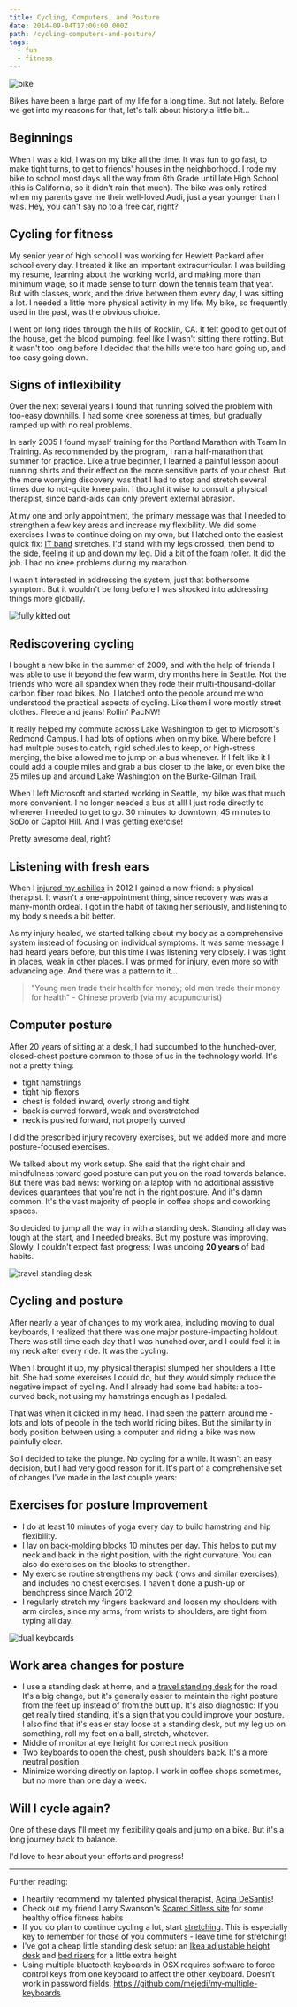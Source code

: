 ```yaml
---
title: Cycling, Computers, and Posture
date: 2014-09-04T17:00:00.000Z
path: /cycling-computers-and-posture/
tags:
  - fun
  - fitness
---
```


![bike](../assets/2014/09_sep/bike-1409700490953.jpg)

Bikes have been a large part of my life for a long time. But not lately. Before we get into my reasons for that, let's talk about history a little bit...

<div class='fold'></div>

## Beginnings

When I was a kid, I was on my bike all the time. It was fun to go fast, to make tight turns, to get to friends' houses in the neighborhood. I rode my bike to school most days all the way from 6th Grade until late High School (this is California, so it didn't rain that much). The bike was only retired when my parents gave me their well-loved Audi, just a year younger than I was. Hey, you can't say no to a free car, right?

## Cycling for fitness

My senior year of high school I was working for Hewlett Packard after school every day. I treated it like an important extracurricular. I was building my resume, learning about the working world, and making more than minimum wage, so it made sense to turn down the tennis team that year. But with classes, work, and the drive between them every day, I was sitting a lot. I needed a little more physical activity in my life. My bike, so frequently used in the past, was the obvious choice.

I went on long rides through the hills of Rocklin, CA. It felt good to get out of the house, get the blood pumping, feel like I wasn't sitting there rotting. But it wasn't too long before I decided that the hills were too hard going up, and too easy going down.

## Signs of inflexibility
Over the next several years I found that running solved the problem with too-easy downhills. I had some knee soreness at times, but gradually ramped up with no real problems.

In early 2005 I found myself training for the Portland Marathon with Team In Training. As recommended by the program, I ran a half-marathon that summer for practice. Like a true beginner, I learned a painful lesson about running shirts and their effect on the more sensitive parts of your chest. But the more worrying discovery was that I had to stop and stretch several times due to not-quite knee pain. I thought it wise to consult a physical therapist, since band-aids can only prevent external abrasion.

At my one and only appointment, the primary message was that I needed to strengthen a few key areas and increase my flexibility. We did some exercises I was to continue doing on my own, but I latched onto the easiest quick fix: [IT band](http://en.wikipedia.org/wiki/Iliotibial_band_syndrome) stretches. I'd stand with my legs crossed, then bend to the side, feeling it up and down my leg. Did a bit of the foam roller. It did the job. I had no knee problems during my marathon.

I wasn't interested in addressing the system, just that bothersome symptom. But it wouldn't be long before I was shocked into addressing things more globally.

![fully kitted out](../assets/2014/09_sep/kit-1409700656226.jpg)

## Rediscovering cycling

I bought a new bike in the summer of 2009, and with the help of friends I was able to use it beyond the few warm, dry months here in Seattle. Not the friends who wore all spandex when they rode their multi-thousand-dollar carbon fiber road bikes. No, I latched onto the people around me who understood the practical aspects of cycling. Like them I wore mostly street clothes. Fleece and jeans! Rollin' PacNW!

It really helped my commute across Lake Washington to get to Microsoft's Redmond Campus. I had lots of options when on my bike. Where before I had multiple buses to catch, rigid schedules to keep, or high-stress merging, the bike allowed me to jump on a bus whenever. If I felt like it I could add a couple miles and grab a bus closer to the lake, or even bike the 25 miles up and around Lake Washington on the Burke-Gilman Trail.

When I left Microsoft and started working in Seattle, my bike was that much more convenient. I no longer needed a bus at all! I just rode directly to wherever I needed to get to go. 30 minutes to downtown, 45 minutes to SoDo or Capitol Hill. And I was getting exercise!

Pretty awesome deal, right?

## Listening with fresh ears

When I [injured my achilles](/injury-identity-and-non-attachment/) in 2012 I gained a new friend: a physical therapist. It wasn't a one-appointment thing, since recovery was was a many-month ordeal. I got in the habit of taking her seriously, and listening to my body's needs a bit better.

As my injury healed, we started talking about my body as a comprehensive system instead of focusing on individual symptoms. It was same message I had heard years before, but this time I was listening very closely. I was tight in places, weak in other places. I was primed for injury, even more so with advancing age. And there was a pattern to it...

> "Young men trade their health for money; old men trade their money for health" - Chinese proverb (via my acupuncturist)

## Computer posture

After 20 years of sitting at a desk, I had succumbed to the hunched-over, closed-chest posture common to those of us in the technology world. It's not a pretty thing:

- tight hamstrings
- tight hip flexors
- chest is folded inward, overly strong and tight
- back is curved forward, weak and overstretched
- neck is pushed forward, not properly curved

I did the prescribed injury recovery exercises, but we added more and more posture-focused exercises.

We talked about my work setup. She said that the right chair and mindfulness toward good posture can put you on the road towards balance. But there was bad news: working on a laptop with no additional assistive devices guarantees that you're not in the right posture. And it's damn common. It's the vast majority of people in coffee shops and coworking spaces.

So decided to jump all the way in with a standing desk. Standing all day was tough at the start, and I needed breaks. But my posture was improving. Slowly. I couldn't expect fast progress; I was undoing __20 years__ of bad habits.

![travel standing desk](../assets/2014/09_sep/travel_standing_desk-1409700557302.jpg)

## Cycling and posture

After nearly a year of changes to my work area, including moving to dual keyboards, I realized that there was one major posture-impacting holdout. There was still time each day that I was hunched over, and I could feel it in my neck after every ride. It was the cycling.

When I brought it up, my physical therapist slumped her shoulders a little bit. She had some exercises I could do, but they would simply reduce the negative impact of cycling. And I already had some bad habits: a too-curved back, not using my hamstrings enough as I pedaled.

That was when it clicked in my head. I had seen the pattern around me - lots and lots of people in the tech world riding bikes. But the similarity in body position between using a computer and riding a bike was now painfully clear.

So I decided to take the plunge. No cycling for a while. It wasn't an easy decision, but I had very good reason for it. It's part of a comprehensive set of changes I've made in the last couple years:

## Exercises for posture Improvement

- I do at least 10 minutes of yoga every day to build hamstring and hip flexibility.
- I lay on [back-molding blocks](http://www.postureresources.com/shop/fulcrums/) 10 minutes per day. This helps to put my neck and back in the right position, with the right curvature. You can also do exercises on the blocks to strengthen.
- My exercise routine strengthens my back (rows and similar exercises), and includes no chest exercises. I haven't done a push-up or benchpress since March 2012.
- I regularly stretch my fingers backward and loosen my shoulders with arm circles, since my arms, from wrists to shoulders, are tight from typing all day.

![dual keyboards](../assets/2014/09_sep/two_keyboards-1409700574744.jpg)

## Work area changes for posture

- I use a standing desk at home, and a [travel standing desk](http://www.ninjastandingdesk.com/) for the road. It's a big change, but it's generally easier to maintain the right posture from the feet up instead of from the butt up. It's also diagnostic: If you get really tired standing, it's a sign that you could improve your posture. I also find that it's easier stay loose at a standing desk, put my leg up on something, roll my feet on a ball, stretch, whatever.
- Middle of monitor at eye height for correct neck position
- Two keyboards to open the chest, push shoulders back. It's a more neutral position.
- Minimize working directly on laptop. I work in coffee shops sometimes, but no more than one day a week.

## Will I cycle again?
One of these days I'll meet my flexibility goals and jump on a bike. But it's a long journey back to balance.

I'd love to hear about your efforts and progress!

---

Further reading:

- I heartily recommend my talented physical therapist, [Adina DeSantis](http://adinadesantis.com/)!
- Check out my friend Larry Swanson's [Scared Sitless site](http://sitless.com/) for some healthy office fitness habits
- If you do plan to continue cycling a lot, start [stretching](http://www.bicycling.com/training/fitness/best-stretches-cyclists). This is especially key to remember for those of you commuters - leave time for stretching!
- I've got a cheap little standing desk setup: an
[Ikea adjustable height desk](http://www.ikea.com/us/en/catalog/products/S89806740/#/S59860229)
and [bed risers](http://www.amazon.com/gp/product/B003M8GI4O/ref=oh_aui_detailpage_o02_s00) for a little extra height
- Using multiple bluetooth keyboards in OSX requires software to force control keys from one keyboard to affect the other keyboard. Doesn't work in password fields. https://github.com/mejedi/my-multiple-keyboards

